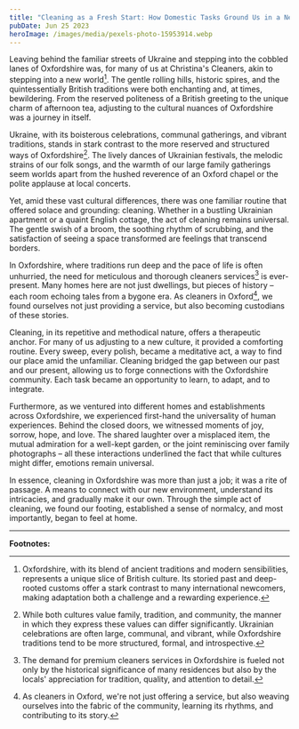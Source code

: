```yaml
---
title: "Cleaning as a Fresh Start: How Domestic Tasks Ground Us in a New Country"
pubDate: Jun 25 2023
heroImage: /images/media/pexels-photo-15953914.webp
---
```

Leaving behind the familiar streets of Ukraine and stepping into the cobbled lanes of Oxfordshire was, for many of us at Christina's Cleaners, akin to stepping into a new world[^1^]. The gentle rolling hills, historic spires, and the quintessentially British traditions were both enchanting and, at times, bewildering. From the reserved politeness of a British greeting to the unique charm of afternoon tea, adjusting to the cultural nuances of Oxfordshire was a journey in itself.

Ukraine, with its boisterous celebrations, communal gatherings, and vibrant traditions, stands in stark contrast to the more reserved and structured ways of Oxfordshire[^2^]. The lively dances of Ukrainian festivals, the melodic strains of our folk songs, and the warmth of our large family gatherings seem worlds apart from the hushed reverence of an Oxford chapel or the polite applause at local concerts.

Yet, amid these vast cultural differences, there was one familiar routine that offered solace and grounding: cleaning. Whether in a bustling Ukrainian apartment or a quaint English cottage, the act of cleaning remains universal. The gentle swish of a broom, the soothing rhythm of scrubbing, and the satisfaction of seeing a space transformed are feelings that transcend borders.

In Oxfordshire, where traditions run deep and the pace of life is often unhurried, the need for meticulous and thorough cleaners services[^3^] is ever-present. Many homes here are not just dwellings, but pieces of history – each room echoing tales from a bygone era. As cleaners in Oxford[^4^], we found ourselves not just providing a service, but also becoming custodians of these stories.

Cleaning, in its repetitive and methodical nature, offers a therapeutic anchor. For many of us adjusting to a new culture, it provided a comforting routine. Every sweep, every polish, became a meditative act, a way to find our place amid the unfamiliar. Cleaning bridged the gap between our past and our present, allowing us to forge connections with the Oxfordshire community. Each task became an opportunity to learn, to adapt, and to integrate.

Furthermore, as we ventured into different homes and establishments across Oxfordshire, we experienced first-hand the universality of human experiences. Behind the closed doors, we witnessed moments of joy, sorrow, hope, and love. The shared laughter over a misplaced item, the mutual admiration for a well-kept garden, or the joint reminiscing over family photographs – all these interactions underlined the fact that while cultures might differ, emotions remain universal.

In essence, cleaning in Oxfordshire was more than just a job; it was a rite of passage. A means to connect with our new environment, understand its intricacies, and gradually make it our own. Through the simple act of cleaning, we found our footing, established a sense of normalcy, and most importantly, began to feel at home.

- - -

**Footnotes:**

[^1^]: Oxfordshire, with its blend of ancient traditions and modern sensibilities, represents a unique slice of British culture. Its storied past and deep-rooted customs offer a stark contrast to many international newcomers, making adaptation both a challenge and a rewarding experience.
[^2^]: While both cultures value family, tradition, and community, the manner in which they express these values can differ significantly. Ukrainian celebrations are often large, communal, and vibrant, while Oxfordshire traditions tend to be more structured, formal, and introspective.
[^3^]: The demand for premium cleaners services in Oxfordshire is fueled not only by the historical significance of many residences but also by the locals' appreciation for tradition, quality, and attention to detail.
[^4^]: As cleaners in Oxford, we're not just offering a service, but also weaving ourselves into the fabric of the community, learning its rhythms, and contributing to its story.